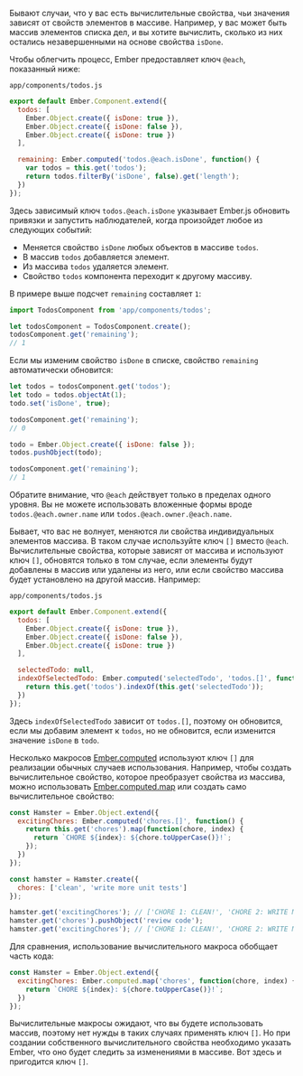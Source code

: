 Бывают случаи, что у вас есть вычислительные свойства, чьи значения зависят от свойств элементов в массиве. Например, у вас может быть массив элементов списка дел, и вы хотите вычислить, сколько из них остались незавершенными на основе свойства `isDone`.

Чтобы облегчить процесс, Ember предоставляет ключ `@each`, показанный ниже:

`app/components/todos.js`
```js
export default Ember.Component.extend({
  todos: [
    Ember.Object.create({ isDone: true }),
    Ember.Object.create({ isDone: false }),
    Ember.Object.create({ isDone: true })
  ],

  remaining: Ember.computed('todos.@each.isDone', function() {
    var todos = this.get('todos');
    return todos.filterBy('isDone', false).get('length');
  })
});
```

Здесь зависимый ключ `todos.@each.isDone` указывает Ember.js обновить привязки и запустить наблюдателей, когда произойдет любое из следующих событий:

* Меняется свойство `isDone` любых объектов в массиве `todos`.
* В массив `todos` добавляется элемент.
* Из массива `todos` удаляется элемент.
* Свойство `todos` компонента переходит к другому массиву.

В примере выше подсчет `remaining` составляет `1`:

```js
import TodosComponent from 'app/components/todos';

let todosComponent = TodosComponent.create();
todosComponent.get('remaining');
// 1
```

Если мы изменим свойство `isDone` в списке, свойство `remaining` автоматически обновится:

```js
let todos = todosComponent.get('todos');
let todo = todos.objectAt(1);
todo.set('isDone', true);

todosComponent.get('remaining');
// 0

todo = Ember.Object.create({ isDone: false });
todos.pushObject(todo);

todosComponent.get('remaining');
// 1
```

Обратите внимание, что `@each` действует только в пределах одного уровня. Вы не можете использовать вложенные формы вроде `todos.@each.owner.name` или `todos.@each.owner.@each.name`.

Бывает, что вас не волнует, меняются ли свойства индивидуальных элементов массива. В таком случае используйте ключ `[]` вместо `@each`. Вычислительные свойства, которые зависят от массива и используют ключ `[]`, обновятся только в том случае, если элементы будут добавлены в массив или удалены из него, или если свойство массива будет установлено на другой массив. Например:

`app/components/todos.js`
```js
export default Ember.Component.extend({
  todos: [
    Ember.Object.create({ isDone: true }),
    Ember.Object.create({ isDone: false }),
    Ember.Object.create({ isDone: true })
  ],

  selectedTodo: null,
  indexOfSelectedTodo: Ember.computed('selectedTodo', 'todos.[]', function() {
    return this.get('todos').indexOf(this.get('selectedTodo'));
  })
});
```

Здесь `indexOfSelectedTodo` зависит от `todos.[]`, поэтому он обновится, если мы добавим элемент к `todos`, но не обновится, если изменится значение `isDone` в `todo`.

Несколько макросов [Ember.computed](http://emberjs.com/api/classes/Ember.computed.html) используют ключ `[]` для реализации обычных случаев использования. Например, чтобы создать вычислительное свойство, которое преобразует свойства из массива, можно использовать [Ember.computed.map](http://emberjs.com/api/classes/Ember.computed.html#method_map) или создать само вычислительное свойство:

```js
const Hamster = Ember.Object.extend({
  excitingChores: Ember.computed('chores.[]', function() {
    return this.get('chores').map(function(chore, index) {
      return `CHORE ${index}: ${chore.toUpperCase()}!`;
    });
  })
});

const hamster = Hamster.create({
  chores: ['clean', 'write more unit tests']
});

hamster.get('excitingChores'); // ['CHORE 1: CLEAN!', 'CHORE 2: WRITE MORE UNIT TESTS!']
hamster.get('chores').pushObject('review code');
hamster.get('excitingChores'); // ['CHORE 1: CLEAN!', 'CHORE 2: WRITE MORE UNIT TESTS!', 'CHORE 3: REVIEW CODE!']
```

Для сравнения, использование вычислительного макроса обобщает часть кода:

```js
const Hamster = Ember.Object.extend({
  excitingChores: Ember.computed.map('chores', function(chore, index) {
    return `CHORE ${index}: ${chore.toUpperCase()}!`;
  })
});
```

Вычислительные макросы ожидают, что вы будете использовать массив, поэтому нет нужды в таких случаях применять ключ `[]`. Но при создании собственного вычислительного свойства необходимо указать Ember, что оно будет следить за изменениями в массиве. Вот здесь и пригодится ключ `[]`.